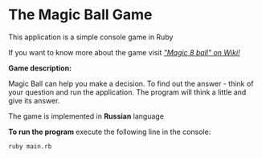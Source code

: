 
# The Magic Ball Game

This application is a simple console game in Ruby 

If you want to know more about the game visit [*"Magic 8 ball" on Wiki!*](https://ru.wikipedia.org/wiki/Magic_8_ball)

 **Game description:**

Magic Ball can help you make a decision. To find out the answer - think of your question and run the application. The program will think a little and give its answer.

The game is implemented in **Russian** language

**To run the program** execute the following line in the console:

```
ruby main.rb
```
